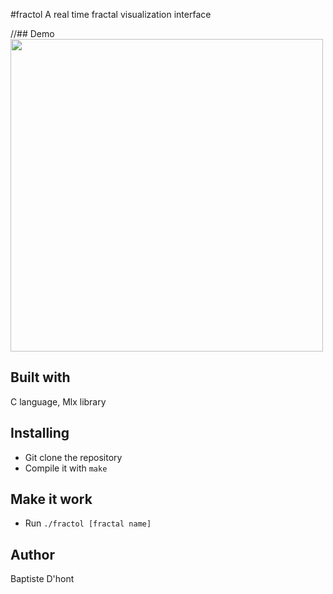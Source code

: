#fractol
  A real time fractal visualization interface
  
//## Demo  <img src="fractol_demo.gif" width="500"></img>

## Built with
  C language, Mlx library

## Installing
  - Git clone the repository
  - Compile it with `make`

## Make it work
  - Run `./fractol [fractal name]`
## Author
  Baptiste D'hont
  
